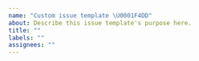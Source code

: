 ```yaml
---
name: "Custom issue template \U0001F4DD"
about: Describe this issue template's purpose here.
title: ""
labels: ""
assignees: ""
---
```

